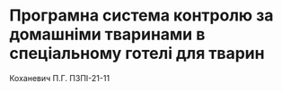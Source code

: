 # Програмна система контролю за домашніми тваринами в спеціальному готелі для тварин
Коханевич П.Г. ПЗПІ-21-11
